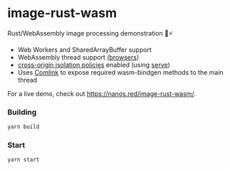 # image-rust-wasm
Rust/WebAssembly image processing demonstration 🦀⚡

- Web Workers and SharedArrayBuffer support
- WebAssembly thread support ([browsers](https://webassembly.org/roadmap/))
- [cross-origin isolation policies](https://web.dev/coop-coep/) enabled (using [serve](https://www.npmjs.com/package/serve))
- Uses [Comlink](https://github.com/GoogleChromeLabs/comlink) to expose required wasm-bindgen methods to the main thread

For a live demo, check out https://nanos.red/image-rust-wasm/.

### Building
```bash
yarn build
```

### Start
```bash
yarn start
```

